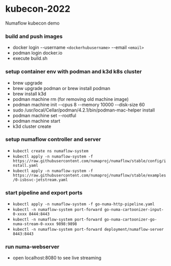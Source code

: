 # kubecon-2022
Numaflow kubecon demo


### build and push images
- docker login --username `<dockerhubusername>` --email `<email>`
- podman login docker.io
- execute build.sh
### setup container env with podman and k3d k8s cluster
- brew upgrade
- brew upgrade podman or brew install podman
- brew install k3d
- podman machine rm (for removing old machine image)
- podman machine init --cpus 8 --memory 10000 --disk-size 60
- sudo /usr/local/Cellar/podman/4.2.1/bin/podman-mac-helper install
- podman machine set --rootful
- podman machine start
- k3d cluster create

### setup numaflow controller and server
- `kubectl create ns numaflow-system`
- `kubectl apply -n numaflow-system -f https://raw.githubusercontent.com/numaproj/numaflow/stable/config/install.yaml`
- `kubectl apply -n numaflow-system -f https://raw.githubusercontent.com/numaproj/numaflow/stable/examples/0-isbsvc-jetstream.yaml`

### start pipeline and export ports
- `kubectl apply -n numaflow-system -f go-numa-http-pipeline.yaml`
- `kubectl -n numaflow-system port-forward go-numa-cartoonizer-input-0-xxxx 8444:8443`
- `kubectl -n numaflow-system port-forward go-numa-cartoonizer-go-numa-stream-0-xxxx 9898:9898`
- `kubectl -n numaflow-system port-forward deployment/numaflow-server 8443:8443`

### run numa-webserver
- open localhost:8080 to see live streaming